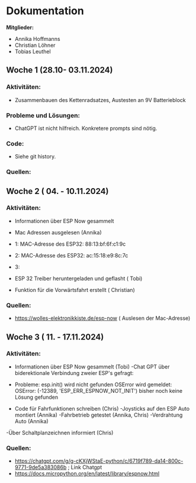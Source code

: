 # Dokumentation <TEAMNAME>

**Mitglieder:**
- Annika Hoffmanns
- Christian Löhner
- Tobias Leuthel

## Woche 1 (28.10- 03.11.2024)

### Aktivitäten:
- Zusammenbauen des Kettenradsatzes, Austesten an 9V Batterieblock

### Probleme und Lösungen:
- ChatGPT ist nicht hilfreich. Konkretere prompts sind nötig.

### Code:
- Siehe git history.

### Quellen:



## Woche 2 ( 04. - 10.11.2024)

### Aktivitäten:
- Informationen über ESP Now gesammelt
 - Mac Adressen ausgelesen (Annika) 
-   1: MAC-Adresse des ESP32: 88:13:bf:6f:c1:9c
-   2: MAC-Adresse des ESP32: ac:15:18:e9:8c:7c
-   3:

 - ESP 32 Treiber heruntergeladen und geflasht ( Tobi) 
 - Funktion für die Vorwärtsfahrt erstellt ( Christian) 


### Quellen:
 - https://wolles-elektronikkiste.de/esp-now    ( Auslesen der Mac-Adresse) 




## Woche 3 ( 11. - 17.11.2024)

### Aktivitäten:
- Informationen über ESP Now gesammelt (Tobi)
 -Chat GPT über biderektionale Verbindung zweier ESP's gefragt:
 - Probleme: esp.init() wird nicht gefunden
             OSError wird gemeldet: OSError: (-12389, 'ESP_ERR_ESPNOW_NOT_INIT')
             bisher noch keine Lösung gefunden

- Code für Fahrfunktionen schreiben (Chris)
 -Joysticks auf den ESP Auto montiert (Annika)
 -Fahrbetrieb getestet (Annika, Chris)
 -Verdrahtung Auto (Annika)
 
-Über Schaltplanzeichnen informiert (Chris)


### Quellen:
 - https://chatgpt.com/g/g-cKXjWStaE-python/c/6719f789-da14-800c-9771-9de5a383086b ; Link Chatgpt
 - https://docs.micropython.org/en/latest/library/espnow.html